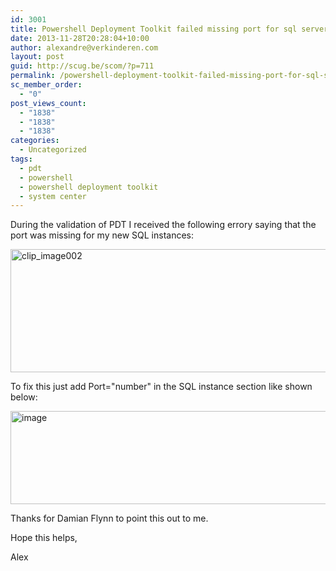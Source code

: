 ```yaml
---
id: 3001
title: Powershell Deployment Toolkit failed missing port for sql server
date: 2013-11-28T20:28:04+10:00
author: alexandre@verkinderen.com
layout: post
guid: http://scug.be/scom/?p=711
permalink: /powershell-deployment-toolkit-failed-missing-port-for-sql-server-2/
sc_member_order:
  - "0"
post_views_count:
  - "1838"
  - "1838"
  - "1838"
categories:
  - Uncategorized
tags:
  - pdt
  - powershell
  - powershell deployment toolkit
  - system center
---
```

During the validation of PDT I received the following errory saying that the port was missing for my new SQL instances:

[<img title="clip_image002" style="border-top: 0px; border-right: 0px; background-image: none; border-bottom: 0px; padding-top: 0px; padding-left: 0px; border-left: 0px; display: inline; padding-right: 0px" border="0" alt="clip_image002" src="http://www.mscloud.be/wp-content/uploads/2013/11/clip_image002_thumb.jpg" width="644" height="197" />](http://www.mscloud.be/wp-content/uploads/2013/11/clip_image002.jpg)

To fix this just add Port="number" in the SQL instance section like shown below:

[<img title="image" style="border-top: 0px; border-right: 0px; background-image: none; border-bottom: 0px; padding-top: 0px; padding-left: 0px; border-left: 0px; display: inline; padding-right: 0px" border="0" alt="image" src="http://www.mscloud.be/wp-content/uploads/2013/11/image_thumb.png" width="644" height="149" />](http://www.mscloud.be/wp-content/uploads/2013/11/image.png)

Thanks for Damian Flynn to point this out to me.

Hope this helps,

Alex